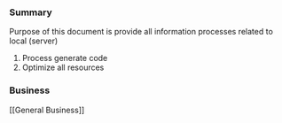 ### Summary
Purpose of this document is provide all information processes related to local (server)
1. Process generate code
2. Optimize all resources

### Business
[[General Business]]